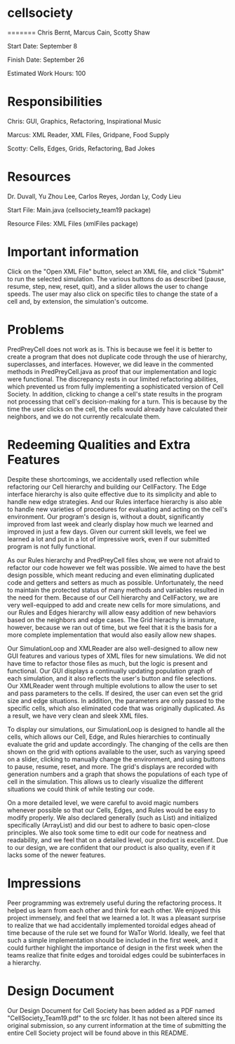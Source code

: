 cellsociety
===========

=======
Chris Bernt, Marcus Cain, Scotty Shaw

Start Date: September 8

Finish Date: September 26

Estimated Work Hours: 100

Responsibilities
=======

Chris: GUI, Graphics, Refactoring, Inspirational Music

Marcus: XML Reader, XML Files, Gridpane, Food Supply

Scotty: Cells, Edges, Grids, Refactoring, Bad Jokes

Resources
=======
Dr. Duvall, Yu Zhou Lee, Carlos Reyes, Jordan Ly, Cody Lieu

Start File: Main.java (cellsociety_team19 package)

Resource Files: XML Files (xmlFiles package)

Important information
=======
Click on the "Open XML File" button, select an XML file, and click "Submit" to run the selected simulation. The various buttons do as described (pause, resume, step, new, reset, quit), and a slider allows the user to change speeds. The user may also click on specific tiles to change the state of a cell and, by extension, the simulation's outcome.

Problems
=======
PredPreyCell does not work as is. This is because we feel it is better to create a program that does not duplicate code through the use of hierarchy, superclasses, and interfaces. However, we did leave in the commented methods in PredPreyCell.java as proof that our implementation and logic were functional. The discrepancy rests in our limited refactoring abilities, which prevented us from fully implementing a sophisticated version of Cell Society. In addition, clicking to change a cell's state results in the program not processing that cell's decision-making for a turn. This is because by the time the user clicks on the cell, the cells would already have calculated their neighbors, and we do not currently recalculate them.

Redeeming Qualities and Extra Features
=======
Despite these shortcomings, we accidentally used reflection while refactoring our Cell hierarchy and building our CellFactory. The Edge interface hierarchy is also quite effective due to its simplicity and able to handle new edge strategies. And our Rules interface hierarchy is also able to handle new varieties of procedures for evaluating and acting on the cell's environment. Our program's design is, without a doubt, significantly improved from last week and clearly display how much we learned and improved in just a few days. Given our current skill levels, we feel we learned a lot and put in a lot of impressive work, even if our submitted program is not fully functional.

As our Rules hierarchy and PredPreyCell files show, we were not afraid to refactor our code however we felt was possible. We aimed to have the best design possible, which meant reducing and even eliminating duplicated code and getters and setters as much as possible. Unfortunately, the need to maintain the protected status of many methods and variables resulted in the need for them. Because of our Cell hierarchy and CellFactory, we are very well-equipped to add and create new cells for more simulations, and our Rules and Edges hierarchy will allow easy addition of new behaviors based on the neighbors and edge cases. The Grid hierachy is immature, however, because we ran out of time, but we feel that it is the basis for a more complete implementation that would also easily allow new shapes.

Our SimulationLoop and XMLReader are also well-designed to allow new GUI features and various types of XML files for new simulations. We did not have time to refactor those files as much, but the logic is present and functional. Our GUI displays a continually updating population graph of each simulation, and it also reflects the user's button and file selections. Our XMLReader went through multiple evolutions to allow the user to set and pass parameters to the cells. If desired, the user can even set the grid size and edge situations. In addition, the parameters are only passed to the specific cells, which also eliminated code that was originally duplicated. As a result, we have very clean and sleek XML files.

To display our simulations, our SimulationLoop is designed to handle all the cells, which allows our Cell, Edge, and Rules hierarchies to continually evaluate the grid and update accordingly. The changing of the cells are then shown on the grid with options available to the user, such as varying speed on a slider, clicking to manually change the environment, and using buttons to pause, resume, reset, and more. The grid's displays are recorded with generation numbers and a graph that shows the populations of each type of cell in the simulation. This allows us to clearly visualize the different situations we could think of while testing our code.

On a more detailed level, we were careful to avoid magic numbers whenever possible so that our Cells, Edges, and Rules would be easy to modify properly. We also declared generally (such as List<Cell>) and initialized specifically (ArrayList<Cell>) and did our best to adhere to basic open-close principles. We also took some time to edit our code for neatness and readability, and we feel that on a detailed level, our product is excellent. Due to our design, we are confident that our product is also quality, even if it lacks some of the newer features. 

Impressions
=======
Peer programming was extremely useful during the refactoring process. It helped us learn from each other and think for each other. We enjoyed this project immensely, and feel that we learned a lot. It was a pleasant surprise to realize that we had accidentally implemented toroidal edges ahead of time because of the rule set we found for WaTor World. Ideally, we feel that such a simple implementation should be included in the first week, and it could further highlight the importance of design in the first week when the teams realize that finite edges and toroidal edges could be subinterfaces in a hierarchy.

Design Document
=======
Our Design Document for Cell Society has been added as a PDF named "CellSociety_Team19.pdf" to the src folder. It has not been altered since its original submission, so any current information at the time of submitting the entire Cell Society project will be found above in this README.

